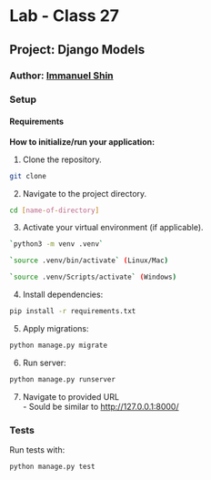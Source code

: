 # Lab - Class 27 

## Project: Django Models

### Author: [Immanuel Shin](https://github.com/ImmanuelShin)

### Setup

#### Requirements

**How to initialize/run your application:**
  1. Clone the repository.
   ```bash
   git clone
   ```
  2. Navigate to the project directory.
   ```bash
   cd [name-of-directory]
   ```
  3. Activate your virtual environment (if applicable).
   ```bash
   `python3 -m venv .venv`

   `source .venv/bin/activate` (Linux/Mac)

   `source .venv/Scripts/activate` (Windows)
   ```
  4. Install dependencies:
   ```bash
   pip install -r requirements.txt
   ```
  5. Apply migrations:
  ```bash
  python manage.py migrate
  ```
  6. Run server:
  ```bash
  python manage.py runserver
  ```
  7. Navigate to provided URL  
    - Sould be similar to http://127.0.0.1:8000/

### Tests

Run tests with:
```bash
python manage.py test
```